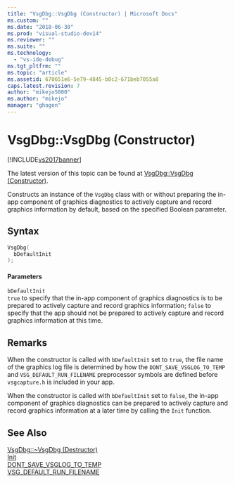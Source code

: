 ```yaml
---
title: "VsgDbg::VsgDbg (Constructor) | Microsoft Docs"
ms.custom: ""
ms.date: "2018-06-30"
ms.prod: "visual-studio-dev14"
ms.reviewer: ""
ms.suite: ""
ms.technology: 
  - "vs-ide-debug"
ms.tgt_pltfrm: ""
ms.topic: "article"
ms.assetid: 670651e6-5e79-4845-b0c2-671beb7055a8
caps.latest.revision: 7
author: "mikejo5000"
ms.author: "mikejo"
manager: "ghogen"
---
```

# VsgDbg::VsgDbg (Constructor)
[!INCLUDE[vs2017banner](../includes/vs2017banner.md)]

The latest version of this topic can be found at [VsgDbg::VsgDbg (Constructor)](https://docs.microsoft.com/visualstudio/debugger/graphics/vsgdbg-vsgdbg-constructor).  
  
Constructs an instance of the `VsgDbg` class with or without preparing the in-app component of graphics diagnostics to actively capture and record graphics information by default, based on the specified Boolean parameter.  
  
## Syntax  
  
```cpp  
VsgDbg(  
  bDefaultInit  
);  
```  
  
#### Parameters  
 `bDefaultInit`  
 `true` to specify that the in-app component of graphics diagnostics is to be prepared to actively capture and record graphics information; `false` to specify that the app should not be prepared to actively capture and record graphics information at this time.  
  
## Remarks  
 When the constructor is called with `bDefaultInit` set to `true`, the file name of the graphics log file is determined by how the `DONT_SAVE_VSGLOG_TO_TEMP` and `VSG_DEFAULT_RUN_FILENAME` preprocessor symbols are defined before `vsgcapture.h` is included in your app.  
  
 When the constructor is called with `bDefaultInit` set to `false`, the in-app component of graphics diagnostics can be prepared to actively capture and record graphics information at a later time by calling the `Init` function.  
  
## See Also  
 [VsgDbg::~VsgDbg (Destructor)](../debugger/vsgdbg-tilde-vsgdbg-destructor.md)   
 [Init](../debugger/init.md)   
 [DONT_SAVE_VSGLOG_TO_TEMP](../debugger/dont-save-vsglog-to-temp.md)   
 [VSG_DEFAULT_RUN_FILENAME](../debugger/vsg-default-run-filename.md)



